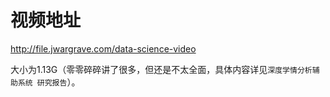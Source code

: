 # 视频地址

http://file.jwargrave.com/data-science-video

大小为1.13G（零零碎碎讲了很多，但还是不太全面，具体内容详见`深度学情分析辅助系统 研究报告`）。